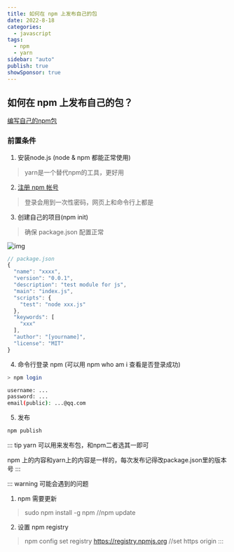 ```yaml
---
title: 如何在 npm 上发布自己的包
date: 2022-8-18
categories:
  - javascript
tags:
  - npm
  - yarn
sidebar: "auto"
publish: true
showSponsor: true
---
```


## 如何在 npm 上发布自己的包？

[编写自己的npm包](https://blog.csdn.net/vuhtyd76/article/details/123054113)

### 前置条件
1. 安装node.js (node & npm 都能正常使用)

> yarn是一个替代npm的工具，更好用

2. [注册 npm 帐号](https://www.npmjs.com/)

> 登录会用到一次性密码，网页上和命令行上都是

3. 创建自己的项目(npm init)

> 确保 package.json 配置正常

![img](https://shgbit-liuliyi.oss-cn-shanghai.aliyuncs.com/vuepress-pic/npm/sapphire611.png)

``` js
// package.json
{
  "name": "xxxx",
  "version": "0.0.1",
  "description": "test module for js",
  "main": "index.js",
  "scripts": {
    "test": "node xxx.js"
  },
  "keywords": [
    "xxx"
  ],
  "author": "[yourname]",
  "license": "MIT"
}
```
4. 命令行登录 npm (可以用 npm who am i 查看是否登录成功)

``` bash
> npm login

username: ...
password: ...
email(public): ...@qq.com
```

5. 发布

``` bash
npm publish
```

::: tip
yarn 可以用来发布包，和npm二者选其一即可

npm 上的内容和yarn上的内容是一样的，每次发布记得改package.json里的版本号 
::: 

::: warning 可能会遇到的问题
1. npm 需要更新
> sudo npm install -g npm //npm update

2. 设置 npm registry
> npm config set registry https://registry.npmjs.org //set https origin
:::